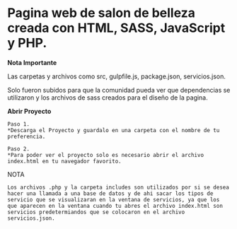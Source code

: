 
# Pagina web de salon de belleza creada con HTML, SASS, JavaScript y PHP.

****Nota Importante****

Las carpetas y archivos como src, gulpfile.js, package.json, servicios.json.

Solo fueron subidos para que la comunidad pueda ver que dependencias se utilizaron y los archivos de sass creados para el diseño de la pagina.

****Abrir Proyecto****

```
Paso 1.
*Descarga el Proyecto y guardalo en una carpeta con el nombre de tu preferencia.

Paso 2.
*Para poder ver el proyecto solo es necesario abrir el archivo index.html en tu navegador favorito.
```

NOTA
```
Los archivos .php y la carpeta includes son utilizados por si se desea hacer una llamada a una base de datos y de ahi sacar los tipos de servicio que se visualizaran en la ventana de servicios, ya que los que aparecen en la ventana cuando tu abres el archivo index.html son servicios predetermiandos que se colocaron en el archivo servicios.json.